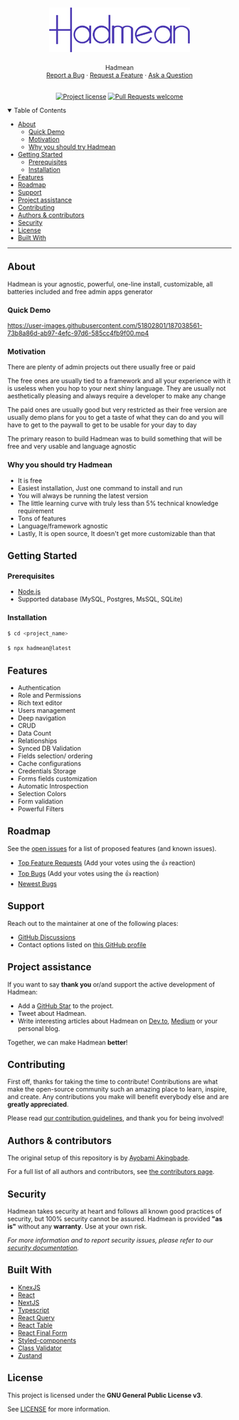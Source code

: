 <h1 align="center">
  <a href="https://github.com/hadmean/hadmean">
    <img src="./public/assets/images/full-logo-white.png" alt="Logo" height="100">
  </a>
</h1>

<div align="center">
  Hadmean
  <br />
  <a href="https://github.com/hadmean/hadmean/issues/new?assignees=&labels=bug&template=01_BUG_REPORT.md&title=bug%3A+">Report a Bug</a>
  ·
  <a href="https://github.com/hadmean/hadmean/issues/new?assignees=&labels=enhancement&template=02_FEATURE_REQUEST.md&title=feat%3A+">Request a Feature</a>
  ·
  <a href="https://github.com/hadmean/hadmean/discussions">Ask a Question</a>
</div>

<div align="center">
<br />

[![Project license](https://img.shields.io/github/license/hadmean/hadmean.svg?style=flat-square)](LICENSE)
[![Pull Requests welcome](https://img.shields.io/badge/PRs-welcome-ff69b4.svg?style=flat-square)](https://github.com/hadmean/hadmean/issues?q=is%3Aissue+is%3Aopen+label%3A%22help+wanted%22)

</div>

<details open="open">
<summary>Table of Contents</summary>

- [About](#about)
  - [Quick Demo](#quick-demo)
  - [Motivation](#motivation)
  - [Why you should try Hadmean](#why-you-should-try-hadmean)
- [Getting Started](#getting-started)
  - [Prerequisites](#prerequisites)
  - [Installation](#installation)
- [Features](#features)
- [Roadmap](#roadmap)
- [Support](#support)
- [Project assistance](#project-assistance)
- [Contributing](#contributing)
- [Authors & contributors](#authors--contributors)
- [Security](#security)
- [License](#license)
- [Built With](#acknowledgements)

</details>

---

## About

Hadmean is your agnostic, powerful, one-line install, customizable, all batteries included and free admin apps generator

### Quick Demo

https://user-images.githubusercontent.com/51802801/187038561-73b8a86d-ab97-4efc-97d6-585cc4fb9f00.mp4


### Motivation
There are plenty of admin projects out there usually free or paid

The free ones are usually tied to a framework and all your experience with it is useless when you hop to your next shiny language. They are usually not aesthetically pleasing and always require a developer to make any change

The paid ones are usually good but very restricted as their free version are usually demo plans for you to get a taste of what they can do and you will have to get to the paywall to get to be usable for your day to day

The primary reason to build Hadmean was to build something that will be free and very usable and language agnostic

### Why you should try Hadmean
- It is free
- Easiest installation, Just one command to install and run
- You will always be running the latest version
- The little learning curve with truly less than 5% technical knowledge requirement
- Tons of features
- Language/framework agnostic
- Lastly, It is open source, It doesn't get more customizable than that

## Getting Started

### Prerequisites
 - [Node.js](https://nodejs.org/en/download/)
 - Supported database (MySQL, Postgres, MsSQL, SQLite)

### Installation

```bash
$ cd <project_name>

$ npx hadmean@latest
```

## Features
 - Authentication
 - Role and Permissions
 - Rich text editor
 - Users management
 - Deep navigation
 - CRUD
 - Data Count
 - Relationships
 - Synced DB Validation
 - Fields selection/ ordering
 - Cache configurations
 - Credentials Storage
 - Forms fields customization
 - Automatic Introspection
 - Selection Colors
 - Form validation
 - Powerful Filters


## Roadmap

See the [open issues](https://github.com/hadmean/hadmean/issues) for a list of proposed features (and known issues).

- [Top Feature Requests](https://github.com/hadmean/hadmean/issues?q=label%3Aenhancement+is%3Aopen+sort%3Areactions-%2B1-desc) (Add your votes using the 👍 reaction)
- [Top Bugs](https://github.com/hadmean/hadmean/issues?q=is%3Aissue+is%3Aopen+label%3Abug+sort%3Areactions-%2B1-desc) (Add your votes using the 👍 reaction)
- [Newest Bugs](https://github.com/hadmean/hadmean/issues?q=is%3Aopen+is%3Aissue+label%3Abug)

## Support

Reach out to the maintainer at one of the following places:
- [GitHub Discussions](https://github.com/hadmean/hadmean/discussions)
- Contact options listed on [this GitHub profile](https://github.com/thrownullexception)

## Project assistance

If you want to say **thank you** or/and support the active development of Hadmean:

- Add a [GitHub Star](https://github.com/hadmean/hadmean) to the project.
- Tweet about Hadmean.
- Write interesting articles about Hadmean on [Dev.to](https://dev.to/), [Medium](https://medium.com/) or your personal blog.

Together, we can make Hadmean **better**!

## Contributing

First off, thanks for taking the time to contribute! Contributions are what make the open-source community such an amazing place to learn, inspire, and create. Any contributions you make will benefit everybody else and are **greatly appreciated**.


Please read [our contribution guidelines](docs/CONTRIBUTING.md), and thank you for being involved!

## Authors & contributors

The original setup of this repository is by [Ayobami Akingbade](https://github.com/thrownullexception).

For a full list of all authors and contributors, see [the contributors page](https://github.com/hadmean/hadmean/contributors).

## Security

Hadmean takes security at heart and follows all known good practices of security, but 100% security cannot be assured.
Hadmean is provided **"as is"** without any **warranty**. Use at your own risk.

_For more information and to report security issues, please refer to our [security documentation](docs/SECURITY.md)._

## Built With
- [KnexJS](https://github.com/knex/knex)
- [React](https://github.com/facebook/react)
- [NextJS](https://github.com/vercel/next.js)
- [Typescript](https://github.com/microsoft/TypeScript)
- [React Query](https://github.com/TanStack/query)
- [React Table](https://github.com/TanStack/table)
- [React Final Form](https://github.com/final-form/react-final-form)
- [Styled-components](https://github.com/styled-components/styled-components)
- [Class Validator](https://github.com/typestack/class-validator)
- [Zustand](https://github.com/pmndrs/zustand) 

## License

This project is licensed under the **GNU General Public License v3**.

See [LICENSE](LICENSE) for more information.
